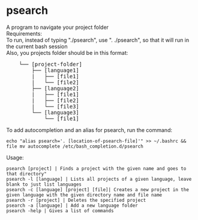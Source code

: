 # psearch
A program to navigate your project folder <br />
Requirements: <br />
  To run, instead of typing "./psearch", use ". ./psearch", so that it will run in the current bash session <br />
  Also, you projects folder should be in this format: <br />
  <pre>
    └── [project-folder]
        ├── [language1]
        |   ├── [file1]
        |   └── [file2]
        ├── [language2]
        |   ├── [file1]
        |   ├── [file2]
        |   └── [file3]
        └── [language3]  
            └── [file1]</pre>
  To add autocompletion and an alias for psearch, run the command:
  ```
  echo "alias psearch='. [location-of-psearch-file]'" >> ~/.bashrc && file mv autocomplete /etc/bash_completion.d/psearch
  ```
Usage: <br />
  ```
  psearch [project] | Finds a project with the given name and goes to that directory"
  psearch -l [language] | Lists all projects of a given language, leave blank to just list languages
  psearch -c [language] [project] [file]| Creates a new project in the given language with the given directory name and file name
  psearch -r [project] | Deletes the specified project
  psearch -a [language] | Add a new language folder
  psearch -help | Gives a list of commands
  ```
